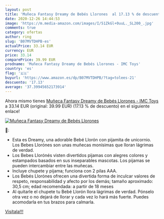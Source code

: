 ```yaml
---
layout: post
title: 'Muñeca Fantasy Dreamy de Bebés Llorones  al 17.13 % de descuento'
date: 2020-12-26 14:44:53
image: 'https://m.media-amazon.com/images/I/51ZkGl+0uuL._SL200_.jpg'
comments: true
category: ofertas
author: ring
slug: 'B07MVTDHPB-es'
actualPrice: 33.14 EUR
currency: EUR
price: 33.14
comparePrice: 39.99 EUR
prodname: 'Muñeca Fantasy Dreamy de Bebés Llorones - IMC Toys'
country: 'es'
flag: '🇪🇸'
buyurl: 'https://www.amazon.es/dp/B07MVTDHPB/?tag=tolees-21'
descuento: '17.13'
average: '37.39945652173914'
---
```


Ahora mismo tienes [Muñeca Fantasy Dreamy de Bebés Llorones - IMC Toys](https://www.amazon.es/dp/B07MVTDHPB/?tag=tolees-21) a 33.14 EUR (original: 39.99 EUR) (17.13 %  de descuento) en el siguiente enlace!

[![Muñeca Fantasy Dreamy de Bebés Llorones ](https://m.media-amazon.com/images/I/51ZkGl+0uuL._SL200_.jpg)](https://www.amazon.es/dp/B07MVTDHPB/?tag=tolees-21)

🔎:

- Esta es Dreamy, una adorable Bebé Llorón con pijamita de unicornio. Los Bebes Llorónes son unas muñecas monísimas que lloran lágrimas de verdad.
- Los Bebes Llorónés visten divertidos pijamas con alegres colores y estampados basados en sus inseparables mascotas. Los pijamas se pueden intercambiar entre las muñecas.
- Incluye chupete y pijama; funciona con 2 pilas AAA.
- Los Bebés Llorónes ofrecen una divertida forma de inculcar valores de respeto, responsabilidad y afecto por los demás; tamaño aproximado: 30,5 cm; edad recomendada: a partir de 18 meses
- Al quitarle el chupete tu Bebé Llorón llora lágrimas de verdad. Pónselo otra vez o no dejará de llorar y cada vez lo hará más fuerte. Puedes acomodarla en tus brazos para calmarla.

[Visítala!!!](https://www.amazon.es/dp/B07MVTDHPB/?tag=tolees-21)
